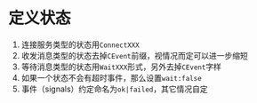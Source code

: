 # 定义状态
1. 连接服务类型的状态用`ConnectXXX`
2. 收发消息类型的状态去掉`CEvent`前缀，视情况而定可以进一步缩短
3. 等待消息类型的状态用`WaitXXX`形式，另外去掉`CEvent`字样
4. 如果一个状态不会有超时事件，那么设置`wait:false`
5. 事件（signals）约定命名为`ok|failed`，其它情况自定